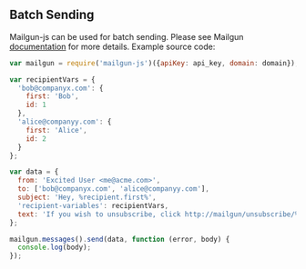 ## Batch Sending

Mailgun-js can be used for batch sending. Please see Mailgun [documentation](https://documentation.mailgun.com/user_manual.html#batch-sending) for more details.
Example source code:

```js
var mailgun = require('mailgun-js')({apiKey: api_key, domain: domain});

var recipientVars = {
  'bob@companyx.com': {
    first: 'Bob',
    id: 1
  },
  'alice@companyy.com': {
    first: 'Alice',
    id: 2
  }
};

var data = {
  from: 'Excited User <me@acme.com>',
  to: ['bob@companyx.com', 'alice@companyy.com'],
  subject: 'Hey, %recipient.first%',
  'recipient-variables': recipientVars,
  text: 'If you wish to unsubscribe, click http://mailgun/unsubscribe/%recipient.id%',
};

mailgun.messages().send(data, function (error, body) {
  console.log(body);
});
```
